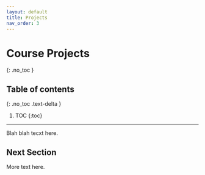 ```yaml
---
layout: default
title: Projects
nav_order: 3
---
```


# Course Projects
{: .no_toc }

## Table of contents
{: .no_toc .text-delta }

1. TOC
{:toc}

---

Blah blah tecxt here.

## Next Section

More text here.